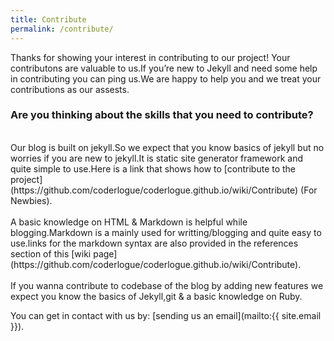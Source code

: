 ```yaml
---
title: Contribute
permalink: /contribute/
---
```


Thanks for showing your interest in contributing to our project! Your contributons are valuable to us.If you’re new to Jekyll  and need some help in contributing you can ping us.We are happy to help you and we treat your contributions as our assests. 
<br/>
<h3> Are you thinking about the  skills that you need to contribute? </h3> <br/>
Our blog is built on jekyll.So we expect that you know basics of jekyll but no worries if you are new to jekyll.It is static site generator framework and quite simple to use.Here is a link that shows how to [contribute to the project](https://github.com/coderlogue/coderlogue.github.io/wiki/Contribute) (For Newbies).<br/><br/>A basic knowledge on HTML & Markdown is helpful while blogging.Markdown is a mainly used for writting/blogging and quite easy to use.links for the markdown syntax are also provided in the references section of this [wiki page](https://github.com/coderlogue/coderlogue.github.io/wiki/Contribute).
<br/><br/>
If you wanna contribute to codebase of the blog by adding new features we expect you know the basics of Jekyll,git & a basic knowledge on Ruby. <br/>

You can get in contact with us by: [sending us an email](mailto:{{ site.email }}).
